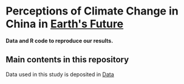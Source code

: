 # Perceptions of Climate Change in China in [Earth's Future](https://agupubs.onlinelibrary.wiley.com/journal/23284277)

**Data and R code to reproduce our results.**

## Main contents in this repository ##

Data used in this study is deposited in [Data]()
